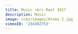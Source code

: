 ```yaml
---
title: Music <br> Reel 2017
description: Music
image: /cms/images/Atoms 1.jpg
vimeoID: '234302753'
---
```























